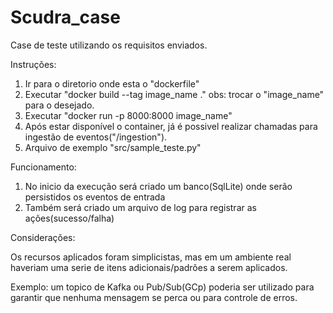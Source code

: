 # Scudra_case

Case de teste utilizando os requisitos enviados.

Instruções:
1. Ir para o diretorio onde esta o "dockerfile"
2. Executar "docker build --tag image_name ." obs: trocar o "image_name" para o desejado.
3. Executar "docker run -p 8000:8000 image_name"
4. Após estar disponível o container, já é possivel realizar chamadas para ingestão de eventos("/ingestion").
5. Arquivo de exemplo "src/sample_teste.py"

Funcionamento:
1. No inicio da execução será criado um banco(SqlLite) onde serão persistidos os eventos de entrada
2. Também será criado um arquivo de log para registrar as ações(sucesso/falha)

Considerações:

Os recursos aplicados foram simplicistas, mas em um ambiente real haveriam uma serie de itens adicionais/padrões a serem aplicados.

Exemplo: um topico de Kafka ou Pub/Sub(GCp) poderia ser utilizado para garantir que nenhuma mensagem se perca ou para controle de erros.

 

